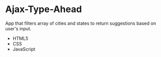 # Ajax-Type-Ahead

App that filters array of cities and states to return suggestions based on user's input.

- HTML5
- CSS
- JavaScript